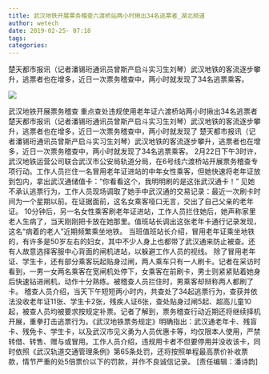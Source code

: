 ```yaml
---
title: 武汉地铁开展票务稽查六渡桥站两小时揪出34名逃票者_湖北频道
author: wetech
date: 2019-02-25- 07:18
tags: 
categories: 
---
```

楚天都市报讯（记者潘锡珩通讯员曾斯产启斗实习生刘琴）武汉地铁的客流逐步攀升，逃票者也在增多，近日一次票务稽查中，两小时就发现了34名逃票乘客。
<!-- more -->
                
<img align="center" border="0" src="http://p2.ifengimg.com/a/2016/0810/204c433878d5cf9size1_w16_h16.png" />
                
            
武汉地铁开展票务稽查 重点查处违规使用老年证六渡桥站两小时揪出34名逃票者楚天都市报讯（记者潘锡珩通讯员曾斯产启斗实习生刘琴）武汉地铁的客流逐步攀升，逃票者也在增多，近日一次票务稽查中，两小时就发现了
楚天都市报讯（记者潘锡珩通讯员曾斯产启斗实习生刘琴）武汉地铁的客流逐步攀升，逃票者也在增多，近日一次票务稽查中，两小时就发现了34名逃票乘客。
2月22日下午3时许，武汉地铁运营公司联合武汉市公安局轨道分局，在6号线六渡桥站开展票务稽查专项行动。工作人员拦住一名冒用老年证进站的中年女性乘客，但她快速将老年证放到包内，拿出武汉通储值卡：“你看看这个，我明明刷的是这张武汉通卡！”
见她不承认逃票行为，工作人员现场调取了她手中武汉通的交易记录：最近一次刷卡时间为一个星期以前。在证据面前，这名女乘客哑口无言，交出了自己父亲的老年证。
10分钟后，另一名女性乘客刷老年证进站，工作人员拦住她后，她声称家里老人生病了，当天刚刚把卡放在她那里。值班站长调出这张老年卡通行记录发现，这名“病着的老人”近期频繁乘坐地铁。
当班值班站长介绍，冒用老年证乘坐地铁的，有许多是50岁左右的妇女，其中不少人身上也都带了武汉通来防止被查。还有人故意选择客服中心背面的闸机进站，以躲避工作人员的视线。
除了冒用老年证、学生卡，还有部分乘客玩起贴身过闸，两人乘车只有一人刷卡。记者在采访时看到，一男一女两名乘客在宽闸机处停下，女乘客在前刷卡，男士则紧紧贴着她身后快速钻进闸机，动作十分熟练。被稽查人员拦住时，男乘客却辩称两人都刷了卡。
稽查人员介绍，当天下午短短两小时内，共查处了34起逃票行为，查获并依法没收老年证11张、学生卡2张，残疾人证6张，查处贴身过闸5起、超高儿童10起，被查人员均被要求按规定补票。记者了解到，票务稽查行动近期还将继续择机开展，重拳打击逃票行为。《武汉地铁票务规定》明确指出：武汉通老年卡、残盲卡、残免卡、学生卡，以及武汉市见义勇为人员优惠卡等，均仅限本人使用，严禁转借、转售、赠与或冒用。工作人员介绍，违规用卡者不但要停用并没收该卡，同时依照《武汉轨道交通管理条例》第65条处罚，还将按照单程最高票价补收票款，情节严重的处5倍票价以下的罚款，并作不良诚信记录。
[责任编辑：潘诗韵]
            

